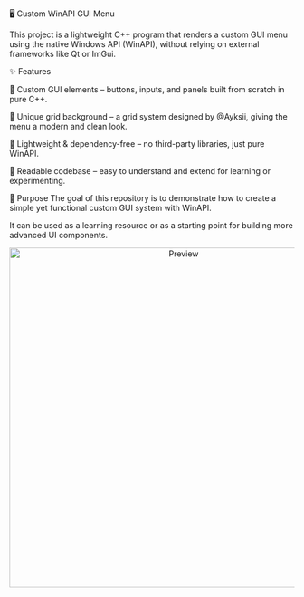 🖥️ Custom WinAPI GUI Menu

This project is a lightweight C++ program that renders a custom GUI menu using the native Windows API (WinAPI), without relying on external frameworks like Qt or ImGui.

✨ Features

🔹 Custom GUI elements – buttons, inputs, and panels built from scratch in pure C++.

🔹 Unique grid background – a grid system designed by @Ayksii, giving the menu a modern and clean look.

🔹 Lightweight & dependency-free – no third-party libraries, just pure WinAPI.

🔹 Readable codebase – easy to understand and extend for learning or experimenting.

🎯 Purpose
The goal of this repository is to demonstrate how to create a simple yet functional custom GUI system with WinAPI.

It can be used as a learning resource or as a starting point for building more advanced UI components.
<p align="center">
  <img src="https://imgur.com/a/abWRLR0" alt="Preview" width="600"/>
</p>
